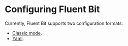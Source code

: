# Configuring Fluent Bit

Currently, Fluent Bit supports two configuration formats:

* [Classic mode](classic-mode/README.md).
* [Yaml](yaml/README.md).